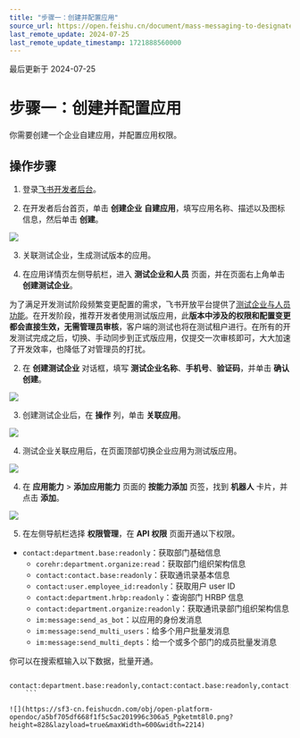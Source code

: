 ```yaml
---
title: "步骤一：创建并配置应用"
source_url: https://open.feishu.cn/document/mass-messaging-to-designated-departments/create-app-request-permission
last_remote_update: 2024-07-25
last_remote_update_timestamp: 1721888560000
---
```

最后更新于 2024-07-25

# 步骤一：创建并配置应用

你需要创建一个企业自建应用，并配置应用权限。

## 操作步骤

1. 登录[飞书开发者后台](https://open.feishu.cn/app)。

2. 在开发者后台首页，单击 **创建企业** **自建应用**，填写应用名称、描述以及图标信息，然后单击 **创建**。

![](https://sf3-cn.feishucdn.com/obj/open-platform-opendoc/8024a7e2fd42054b4653d54fc884ae54_ATtbkIi5At.png?height=1526&lazyload=true&maxWidth=600&width=2512)

3. 关联测试企业，生成测试版本的应用。

1. 在应用详情页左侧导航栏，进入 **测试企业和人员** 页面，并在页面右上角单击 **创建测试企业**。

为了满足开发测试阶段频繁变更配置的需求，飞书开放平台提供了[测试企业与人员功能](https://open.feishu.cn/document/home/introduction-to-custom-app-development/testing-enterprise-and-personnel-functions)。在开发阶段，推荐开发者使用测试版应用，此**版本中涉及的权限和配置变更都会直接生效，无需管理员审核**，客户端的测试也将在测试租户进行。在所有的开发测试完成之后，切换、手动同步到正式版应用，仅提交一次审核即可，大大加速了开发效率，也降低了对管理员的打扰。

2. 在 **创建测试企业** 对话框，填写 **测试企业名称**、**手机号**、**验证码**，并单击 **确认创建**。

![](https://sf3-cn.feishucdn.com/obj/open-platform-opendoc/85af43ae4f1337a78e80d3608c590449_afID8hbBqR.png?height=1378&lazyload=true&maxWidth=600&width=3572)

3. 创建测试企业后，在 **操作** 列，单击 **关联应用**。

![](https://sf3-cn.feishucdn.com/obj/open-platform-opendoc/341586fdf85d2297f0eb9ef2e85a1b09_7Ly1Egd9lE.png?height=552&lazyload=true&maxWidth=600&width=2950)

4. 测试企业关联应用后，在页面顶部切换企业应用为测试版应用。

![](https://sf3-cn.feishucdn.com/obj/open-platform-opendoc/5d934d17429ce3722de3fafa4ae4356e_dgGSWOrsB4.png?height=804&lazyload=true&maxWidth=600&width=3576)

4. 在 **应用能力** > **添加应用能力** 页面的 **按能力添加** 页签，找到 **机器人** 卡片，并点击 **添加**。

![](https://sf3-cn.feishucdn.com/obj/open-platform-opendoc/ea9f1cf27f5b1ba83c1226e9ac894e6b_eTHA28U3Hw.png?height=1306&lazyload=true&maxWidth=600&width=2856)

5. 在左侧导航栏选择 **权限管理**，在 **API 权限** 页面开通以下权限。

- `contact:department.base:readonly`：获取部门基础信息
	- `corehr:department.organize:read`：获取部门组织架构信息
	- `contact:contact.base:readonly`：获取通讯录基本信息
	- `contact:user.employee_id:readonly`：获取用户 user ID
	- `contact:department.hrbp:readonly`：查询部门 HRBP 信息
	- `contact:department.organize:readonly`：获取通讯录部门组织架构信息
	- `im:message:send_as_bot`：以应用的身份发消息
	- `im:message:send_multi_users`：给多个用户批量发消息
	- `im:message:send_multi_depts`：给一个或多个部门的成员批量发消息

你可以在搜索框输入以下数据，批量开通。

```
  	contact:department.base:readonly,contact:contact.base:readonly,contact:user.employee_id:readonly,contact:department.hrbp:readonly,contact:department.organize:readonly,im:message:send_as_bot,im:message:send_multi_users,im:message:send_multi_depts
    ```

![](https://sf3-cn.feishucdn.com/obj/open-platform-opendoc/a5bf705df668f1f5c5ac201996c306a5_Pgketmt8l0.png?height=828&lazyload=true&maxWidth=600&width=2214)
